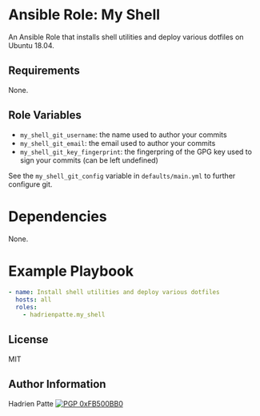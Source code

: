 # Ansible Role: My Shell

An Ansible Role that installs shell utilities and deploy various dotfiles on
Ubuntu 18.04.

## Requirements

None.

## Role Variables

* `my_shell_git_username`: the name used to author your commits
* `my_shell_git_email`: the email used to author your commits
* `my_shell_git_key_fingerprint`: the fingerpring of the GPG key used to sign
your commits (can be left undefined)

See the `my_shell_git_config` variable in `defaults/main.yml` to further
configure git.


# Dependencies

None.

# Example Playbook

```yaml
- name: Install shell utilities and deploy various dotfiles
  hosts: all
  roles:
    - hadrienpatte.my_shell
```

## License

MIT

## Author Information

Hadrien Patte [![PGP 0xFB500BB0](https://peegeepee.com/badge/orange/FB500BB0.svg)](https://peegeepee.com/FB500BB0)
